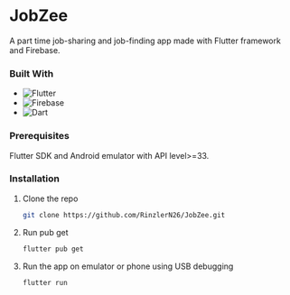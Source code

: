 # JobZee

A part time job-sharing and job-finding app made with Flutter framework and Firebase.

### Built With

* ![Flutter](https://img.shields.io/badge/Flutter-02569B?style=for-the-badge&logo=flutter)
* ![Firebase](https://img.shields.io/badge/Firebase-DD2C00?style=for-the-badge&logo=firebase)
* ![Dart](https://img.shields.io/badge/Dart-0175C2?style=for-the-badge&logo=dart)


### Prerequisites

Flutter SDK and Android emulator with API level>=33.

### Installation

1. Clone the repo
   
   ```sh
   git clone https://github.com/RinzlerN26/JobZee.git
   ```
2. Run pub get
   
   ```sh
   flutter pub get
   ```
   
3. Run the app on emulator or phone using USB debugging
   ```js
   flutter run
   ```






